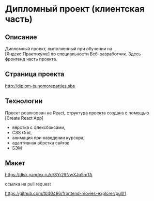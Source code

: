 ﻿# Дипломный проект (клиентская часть)

## Описание

Дипломный проект, выполненный при обучении на [Яндекс.Практикуме]
по специальности Веб-разработчик. Здесь фронтенд часть проекта.


## Страница проекта
http://diplom-ts.nomoreparties.sbs

## Технологии

Проект реализован на React, структура проекта создана с помощью [Create React App]
-   вёрстка с флексбоксами,
-   CSS Grid,
-   анимация при наведении курсора,
-   адаптивная вёрстка сайтов
-   БЭМ

## Макет
https://disk.yandex.ru/d/SYr29NwXJq5mTA

ссылка на pull request

https://github.com/t040496/frontend-movies-explorer/pull/1
